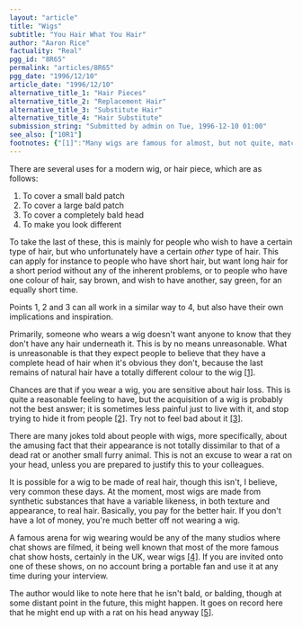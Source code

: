 ```yaml
---
layout: "article"
title: "Wigs"
subtitle: "You Hair What You Hair"
author: "Aaron Rice"
factuality: "Real"
pgg_id: "8R65"
permalink: "articles/8R65"
pgg_date: "1996/12/10"
article_date: "1996/12/10"
alternative_title_1: "Hair Pieces"
alternative_title_2: "Replacement Hair"
alternative_title_3: "Substitute Hair"
alternative_title_4: "Hair Substitute"
submission_string: "Submitted by admin on Tue, 1996-12-10 01:00"
see_also: ["10R1"]
footnotes: {"[1]":"Many wigs are famous for almost, but not quite, matching hair colour.","[2]":"Research states that more people laugh at wigs than at bald people.","[3]":"Indeed, British comedian, Alexei Sayle, decided that when he began to go bald, he would shave all his hair off.","[4]":"This is a matter of speculation, and may or may not be true.","[5]":"Although I have lived in a house with someone who wears a wig and, from personal experience, it is quite unpleasant to find the said item floating in the sink."}
---
```

<div>
<p>There are several uses for a modern wig, or hair piece, which are as follows:</p>
<ol>
<li value="1">To cover a small bald patch</li>
<li value="2">To cover a large bald patch</li>
<li value="3">To cover a completely bald head</li>
<li value="4">To make you look different</li>
</ol>
<p>To take the last of these, this is mainly for people who wish to have a certain type of hair, but who unfortunately have a certain <em>other</em> type of hair. This can apply for instance to people who have short hair, but want long hair for a short period without any of the inherent problems, or to people who have one colour of hair, say brown, and wish to have another, say green, for an equally short time.</p>
<p>Points 1, 2 and 3 can all work in a similar way to 4, but also have their own implications and inspiration.</p>
<p>Primarily, someone who wears a wig doesn't want anyone to know that they don't have any hair underneath it. This is by no means unreasonable. What is unreasonable is that they expect people to believe that they have a complete head of hair when it's obvious they don't, because the last remains of natural hair have a totally different colour to the wig <a href="#footnotes.1" class="footnote-link">[1]</a>.</p>
<p>Chances are that if you wear a wig, you are sensitive about hair loss. This is quite a reasonable feeling to have, but the acquisition of a wig is probably not the best answer; it is sometimes less painful just to live with it, and stop trying to hide it from people <a href="#footnotes.2" class="footnote-link">[2]</a>. Try not to feel bad about it <a href="#footnotes.3" class="footnote-link">[3]</a>.</p>
<p>There are many jokes told about people with wigs, more specifically, about the amusing fact that their appearance is not totally dissimilar to that of a dead rat or another small furry animal. This is not an excuse to wear a rat on your head, unless you are prepared to justify this to your colleagues.</p>
<p>It is possible for a wig to be made of real hair, though this isn't, I believe, very common these days. At the moment, most wigs are made from synthetic substances that have a variable likeness, in both texture and appearance, to real hair. Basically, you pay for the better hair. If you don't have a lot of money, you're much better off not wearing a wig.</p>
<p>A famous arena for wig wearing would be any of the many studios where chat shows are filmed, it being well known that most of the more famous chat show hosts, certainly in the UK, wear wigs <a href="#footnotes.4" class="footnote-link">[4]</a>. If you are invited onto one of these shows, on no account bring a portable fan and use it at any time during your interview.</p>
<p>The author would like to note here that he isn't bald, or balding, though at some distant point in the future, this might happen. It goes on record here that he might end up with a rat on his head anyway <a href="#footnotes.5" class="footnote-link">[5]</a>.</p>
</div>
